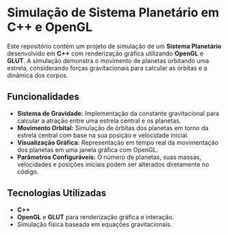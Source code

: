 # Simulação de Sistema Planetário em C++ e OpenGL

Este repositório contém um projeto de simulação de um **Sistema Planetário** desenvolvido em **C++** com renderização gráfica utilizando **OpenGL** e **GLUT**. A simulação demonstra o movimento de planetas orbitando uma estrela, considerando forças gravitacionais para calcular as órbitas e a dinâmica dos corpos.

## Funcionalidades

- **Sistema de Gravidade:** Implementação da constante gravitacional para calcular a atração entre uma estrela central e os planetas.
- **Movimento Orbital:** Simulação de órbitas dos planetas em torno da estrela central com base na sua posição e velocidade inicial.
- **Visualização Gráfica:** Representação em tempo real da movimentação dos planetas em uma janela gráfica com OpenGL.
- **Parâmetros Configuráveis:** O número de planetas, suas massas, velocidades e posições iniciais podem ser alterados diretamente no código.

## Tecnologias Utilizadas

- **C++**
- **OpenGL** e **GLUT** para renderização gráfica e interação.
- Simulação física baseada em equações gravitacionais.

